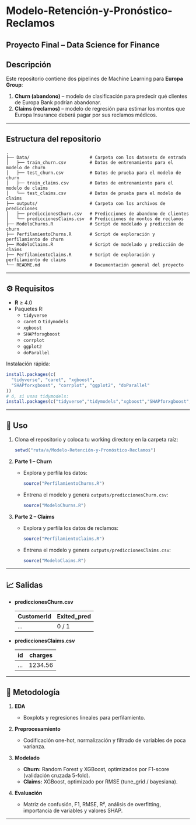 # Modelo-Retención-y-Pronóstico-Reclamos  
**Proyecto Final – Data Science for Finance**  
---

##  Descripción  
Este repositorio contiene dos pipelines de Machine Learning para **Europa Group**:  
1. **Churn (abandono)** – modelo de clasificación para predecir qué clientes de Europa Bank podrían abandonar.  
2. **Claims (reclamos)** – modelo de regresión para estimar los montos que Europa Insurance deberá pagar por sus reclamos médicos.

---

##  Estructura del repositorio  

```text
.
├── Data/                       # Carpeta con los datasets de entrada
│   ├── train_churn.csv         # Datos de entrenamiento para el modelo de churn
│   ├── test_churn.csv          # Datos de prueba para el modelo de churn
│   ├── train_claims.csv        # Datos de entrenamiento para el modelo de claims
│   └── test_claims.csv         # Datos de prueba para el modelo de claims
├── outputs/                    # Carpeta con los archivos de predicciones
│   ├── prediccionesChurn.csv   # Predicciones de abandono de clientes
│   └── prediccionesClaims.csv  # Predicciones de montos de reclamos
├── ModeloChurns.R              # Script de modelado y predicción de churn
├── PerfilamientoChurns.R       # Script de exploración y perfilamiento de churn
├── ModeloClaims.R              # Script de modelado y predicción de claims
├── PerfilamientoClaims.R       # Script de exploración y perfilamiento de claims
└── README.md                   # Documentación general del proyecto
```

---

## ⚙ Requisitos  
- **R** ≥ 4.0  
- Paquetes R:  
  - `tidyverse`  
  - `caret` o `tidymodels`  
  - `xgboost`  
  - `SHAPforxgboost`  
  - `corrplot`  
  - `ggplot2`  
  - `doParallel`  

Instalación rápida:
```r
install.packages(c(
  "tidyverse", "caret", "xgboost",
  "SHAPforxgboost", "corrplot", "ggplot2", "doParallel"
))
# ó, si usas tidymodels:
install.packages(c("tidyverse","tidymodels","xgboost","SHAPforxgboost","corrplot","ggplot2","doParallel"))
````

---

## 🚀 Uso

1. Clona el repositorio y coloca tu working directory en la carpeta raíz:

   ```r
   setwd("ruta/a/Modelo-Retención-y-Pronóstico-Reclamos")
   ```

2. **Parte 1 – Churn**

   * Explora y perfila los datos:

     ```r
     source("PerfilamientoChurns.R")
     ```
   * Entrena el modelo y genera `outputs/prediccionesChurn.csv`:

     ```r
     source("ModeloChurns.R")
     ```

3. **Parte 2 – Claims**

   * Explora y perfila los datos de reclamos:

     ```r
     source("PerfilamientoClaims.R")
     ```
   * Entrena el modelo y genera `outputs/prediccionesClaims.csv`:

     ```r
     source("ModeloClaims.R")
     ```

---

## 📈 Salidas

* **prediccionesChurn.csv**

  | CustomerId | Exited\_pred |
  | ---------- | ------------ |
  | ...        | 0 / 1        |

* **prediccionesClaims.csv**

  | id | charges |
  | -- | ------- |
  | …  | 1234.56 |

---

## 📄 Metodología

1. **EDA**

   * Boxplots y regresiones lineales para perfilamiento.
2. **Preprocesamiento**

   * Codificación one-hot, normalización y filtrado de variables de poca varianza.
3. **Modelado**

   * **Churn:** Random Forest y XGBoost, optimizados por F1-score (validación cruzada 5-fold).
   * **Claims:** XGBoost, optimizado por RMSE (tune\_grid / bayesiana).
4. **Evaluación**

   * Matriz de confusión, F1, RMSE, R², análisis de overfitting, importancia de variables y valores SHAP.

---

